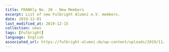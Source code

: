 ```yaml
---
title: FRANKly No. 30 - New Members
excerpt: List of new Fulbright Alumni e.V. members.
date: 2019-12-01
last_modified_at: 2019-12-15
collection: news
tags: [Fulbright]
language: English
associated_url: https://fulbright-alumni.de/wp-content/uploads/2019/11/FRANKly30_2019.pdf
---
```

